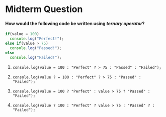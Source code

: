 # Midterm Question

#### How would the following code be written using *ternary operator*?

```javascript
if(value = 100)
  console.log("Perfect!");
else if(value > 75)
  console.log("Passed!");
else
  console.log("Failed!");
```

1.     console.log(value = 100 : "Perfect" ? > 75 : "Passed" : "Failed");
1.     console.log(value ? = 100 : "Perfect" ? > 75 : "Passed" : "Failed");
1.     console.log(value = 100 ? "Perfect" : value > 75 ? "Passed" : "Failed");
1.     console.log(value ? 100 : "Perfect" ? value > 75 : "Passed" ? : "Failed");
